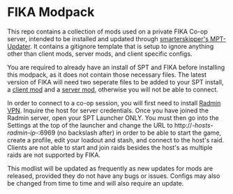 # FIKA Modpack
This repo contains a collection of mods used on a private FIKA Co-op server, intended to be installed and updated through [smarterskipper's MPT-Updater](https://github.com/smarterskipper/MPT-UPDATER/releases). It contains a gitignore template that is setup to ignore anything other than client mods, server mods, and client specific configs.

You are required to already have an install of SPT and FIKA before installing this modpack, as it does not contain those necessary files. The latest version of FIKA will need two seperate files to be added to your SPT install, a [client mod](https://github.com/project-fika/Fika-Plugin/releases) and a [server mod](https://github.com/project-fika/Fika-Server/releases/), otherwise you will not be able to connect.

In order to connect to a co-op session, you will first need to install [Radmin VPN](https://www.radmin-vpn.com/). Inquire the host for server credentials. Once you have joined the Radmin server, open your SPT Launcher ONLY. You must then go into the Settings at the top of the launcher and change the URL to http://*-hosts-radmin-ip-*:6969 (no backslash after) in order to be able to start the game, create a profile, edit your loadout and stash, and connect to the host's raid. Clients are not able to start and join raids besides the host's as multiple raids are not supported by FIKA.

This modlist will be updated as frequently as new updates for mods are released, provided they do not have any bugs or issues. Configs may also be changed from time to time and will also require an update.
